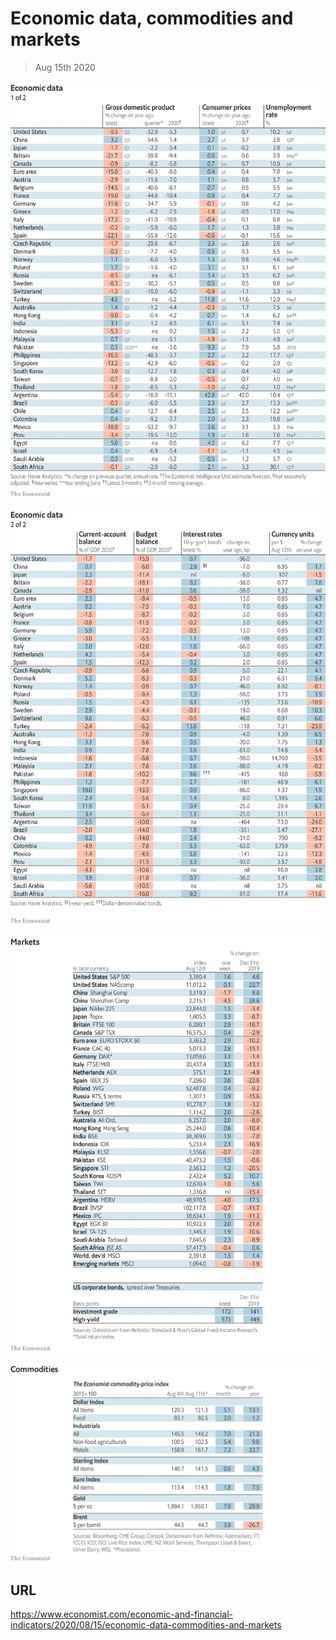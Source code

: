 # Economic data, commodities and markets

> Aug 15th 2020



![](./images/20200815_INT101.png)



![](./images/20200815_INT102.png)



![](./images/20200815_INT201.png)



![](./images/20200815_INT401.png)

## URL

https://www.economist.com/economic-and-financial-indicators/2020/08/15/economic-data-commodities-and-markets
